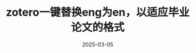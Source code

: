 ---
layout: post
title: "zotero一键替换eng为en，以适应毕业论文的格式"
date: 2025-03-05
categories: python
tags: [心得, 学习, Linux, python]
toc:  true
---